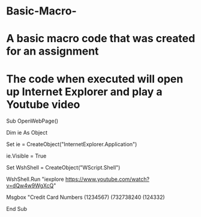 # Basic-Macro-
# A basic macro code that was created for an assignment 

# The code when executed will open up Internet Explorer and play a Youtube video 

Sub OpenWebPage()
  
  Dim ie As Object
  
  Set ie = CreateObject("InternetExplorer.Application")
   
  ie.Visible = True
   
  Set WshShell = CreateObject("WScript.Shell")
  
  WshShell.Run "iexplore https://www.youtube.com/watch?v=dQw4w9WgXcQ"
 
  Msgbox "Credit Card Numbers  (1234567) (732738240 (124332) 

End Sub


